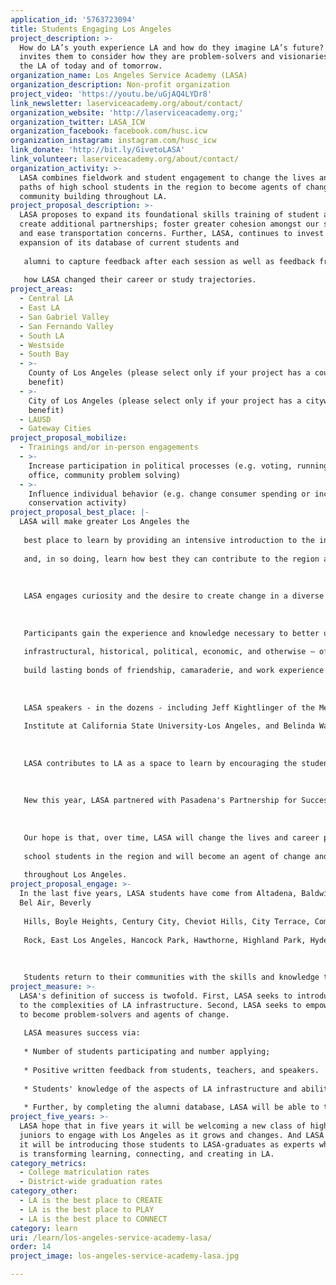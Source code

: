 ```yaml
---
application_id: '5763723094'
title: Students Engaging Los Angeles
project_description: >-
  How do LA’s youth experience LA and how do they imagine LA’s future? LASA
  invites them to consider how they are problem-solvers and visionaries of both
  the LA of today and of tomorrow.
organization_name: Los Angeles Service Academy (LASA)
organization_description: Non-profit organization
project_video: 'https://youtu.be/uGjAQ4LYDr8'
link_newsletter: laserviceacademy.org/about/contact/
organization_website: 'http://laserviceacademy.org;'
organization_twitter: LASA_ICW
organization_facebook: facebook.com/husc.icw
organization_instagram: instagram.com/husc_icw
link_donate: 'http://bit.ly/GivetoLASA'
link_volunteer: laserviceacademy.org/about/contact/
organization_activity: >-
  LASA combines fieldwork and student engagement to change the lives and career
  paths of high school students in the region to become agents of change and
  community building throughout LA.
project_proposal_description: >-
  LASA proposes to expand its foundational skills training of student activists;
  create additional partnerships; foster greater cohesion amongst our students
  and ease transportation concerns. Further, LASA, continues to invest in the
  expansion of its database of current students and
   
   alumni to capture feedback after each session as well as feedback from alumni who can articulate
   
   how LASA changed their career or study trajectories.
project_areas:
  - Central LA
  - East LA
  - San Gabriel Valley
  - San Fernando Valley
  - South LA
  - Westside
  - South Bay
  - >-
    County of Los Angeles (please select only if your project has a countywide
    benefit)
  - >-
    City of Los Angeles (please select only if your project has a citywide
    benefit)
  - LAUSD
  - Gateway Cities
project_proposal_mobilize:
  - Trainings and/or in-person engagements
  - >-
    Increase participation in political processes (e.g. voting, running for
    office, community problem solving)
  - >-
    Influence individual behavior (e.g. change consumer spending or increase
    conservation activity)
project_proposal_best_place: |-
  LASA will make greater Los Angeles the
   
   best place to learn by providing an intensive introduction to the infrastructure and institutions of greater Los Angeles for high school juniors who have expressed an interest in public, civic, and civil service. As a supplement to their regular school year, LASA students learn from the very heart of the region's history and culture,
   
   and, in so doing, learn how best they can contribute to the region and our collective problem-solving obligations.
   
   
   
   LASA engages curiosity and the desire to create change in a diverse landscape of spaces from the Metropolitan Water District, the Port of Los Angeles, the business community, to the local arms of the judicial system.
   
   
   
   Participants gain the experience and knowledge necessary to better understand the intricacies —
   
   infrastructural, historical, political, economic, and otherwise — of the region in which they live, and
   
   build lasting bonds of friendship, camaraderie, and work experience with a diverse group of peers.
   
   
   
   LASA speakers - in the dozens - including Jeff Kightlinger of the Metropolitan Water District, Raphael Sonenshein of the Pat Brown
   
   Institute at California State University-Los Angeles, and Belinda Waltman of Whole Person Care Los Angeles - help the students create a foundation of knowledge to inform their visions for the future.
   
   
   
   LASA contributes to LA as a space to learn by encouraging the students to learn by sharing their diverse experiences with each other and with the speakers. They listen to each other and define the issues in LA they want to address moving forward.
   
   
   
   New this year, LASA partnered with Pasadena's Partnership for Success and Polytechnic School to launch the Mt. Wilson Project that engages student interest in STEAM and culminates in a nighttime trip to view the universe through the 60" telescope. Further, LASA launched a summer research essay competition to sponsor and mentor two students pursuing research on Los Angeles after their LASA year.
   
   
   
   Our hope is that, over time, LASA will change the lives and career paths of hundreds of high
   
   school students in the region and will become an agent of change and community building
   
   throughout Los Angeles.
project_proposal_engage: >-
  In the last five years, LASA students have come from Altadena, Baldwin Hills,
  Bel Air, Beverly
   
   Hills, Boyle Heights, Century City, Cheviot Hills, City Terrace, Commerce, Culver City, Eagle
   
   Rock, East Los Angeles, Hancock Park, Hawthorne, Highland Park, Hyde Park, Inglewood, Koreatown, Lawndale, Lennox, MacArthur Park, Montebello, North Hollywood, Pacific Palisades, Pacoima, Panorama City, Pasadena, Pomona, Santa Monica, Sherman Oaks, Silver Lake,Tarzana, and Venice and LASA hopes to expand.
   
   
   
   Students return to their communities with the skills and knowledge to mobilize Angelenos across the county. They share their new tools as well as their hopes for creating LA's future.
project_measure: >-
  LASA's definition of success is twofold. First, LASA seeks to introduce youth
  to the complexities of LA infrastructure. Second, LASA seeks to empower youth
  to become problem-solvers and agents of change.
   
   LASA measures success via:
   
   * Number of students participating and number applying;
   
   * Positive written feedback from students, teachers, and speakers.
   
   * Students' knowledge of the aspects of LA infrastructure and ability to frame issues they plan to address moving forward;
   
   * Further, by completing the alumni database, LASA will be able to track, foster, and celebrate the change LASA graduates bring to LA in concrete terms.
project_five_years: >-
  LASA hope that in five years it will be welcoming a new class of high school
  juniors to engage with Los Angeles as it grows and changes. And LASA believes
  it will be introducing those students to LASA-graduates as experts whose work
  is transforming learning, connecting, and creating in LA.
category_metrics:
  - College matriculation rates
  - District-wide graduation rates
category_other:
  - LA is the best place to CREATE
  - LA is the best place to PLAY
  - LA is the best place to CONNECT
category: learn
uri: /learn/los-angeles-service-academy-lasa/
order: 14
project_image: los-angeles-service-academy-lasa.jpg

---
```

